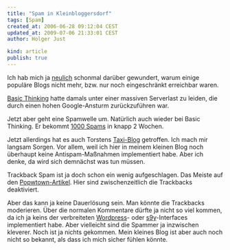 ```yaml
---
title: "Spam in Kleinbloggersdorf"
tags: [Spam]
created_at: 2006-06-28 09:12:04 CEST
updated_at: 2009-07-06 21:33:01 CEST
author: Holger Just

kind: article
publish: true
---
```


Ich hab mich ja [neulich](/2006/06/19/kaputt) schonmal darüber gewundert, warum einige populäre Blogs nicht mehr, bzw. nur noch eingeschränkt erreichbar waren.

[Basic Thinking](http://www.basicthinking.de/blog) hatte damals unter einer massiven Serverlast zu leiden, die durch einen hohen Google-Ansturm zurückzuführen war.

Jetzt aber geht eine Spamwelle um. Natürlich auch wieder bei Basic Thinking. Er bekommt [1000 Spams](http://www.basicthinking.de/blog/2006/06/26/spam-stats-und-gegenmassnahmen/) in knapp 2 Wochen.

Jetzt allerdings hat es auch Torstens [Taxi-Blog](http://www.taxi-blog.de/wordpress/taxiblog-intern/668/spamangriff/) getroffen. Ich mach mir langsam Sorgen. Vor allem, weil ich hier in meinem kleinen Blog noch überhaupt keine Antispam-Maßnahmen implementiert habe. Aber ich denke, da wird sich demnächst was tun müssen.

Trackback Spam ist ja doch schon ein wenig aufgeschlagen. Das Meiste auf den [Popwtown-Artikel](/2006/05/05/popetown-hat-es-mal-wieder-geschafft). Hier sind zwischenzeitlich die Trackbacks deaktiviert. 

Aber das kann ja keine Dauerlösung sein. Man könnte die Trackbacks moderieren. Über die normalen Kommentare dürfte ja nicht so viel kommen, da ich ja keins der verbreiteten [Wordpress](http://www.wordpress.org/)- oder [s9y](http://www.s9y.org/)-Interfaces implementiert habe. Aber vielleicht sind die Spammer ja inzwischen kleverer. Noch ist ja nichts gekommen. Mein kleines Blog ist aber auch noch nicht so bekannt, als dass ich mich sicher fühlen könnte.